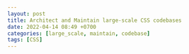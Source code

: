 ```yaml
---
layout: post
title: Architect and Maintain large-scale CSS codebases
date: 2022-04-14 08:49 +0700
categories: [large_scale, maintain, codebase]
tags: [CSS]
---
```

